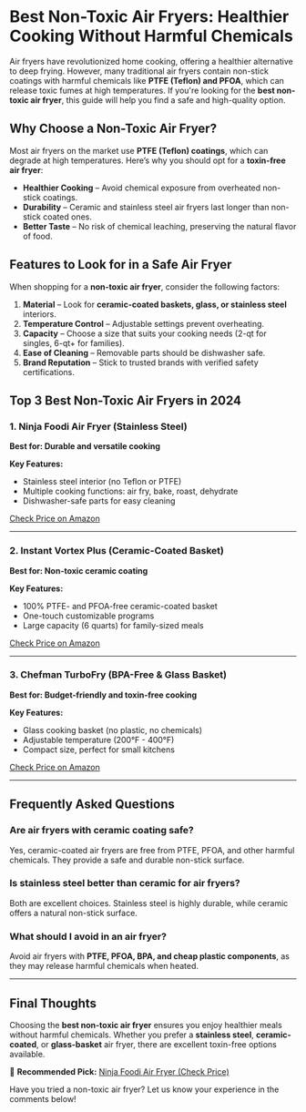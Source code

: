 # Best Non-Toxic Air Fryers: Healthier Cooking Without Harmful Chemicals

Air fryers have revolutionized home cooking, offering a healthier alternative to deep frying. However, many traditional air fryers contain non-stick coatings with harmful chemicals like **PTFE (Teflon) and PFOA**, which can release toxic fumes at high temperatures. If you're looking for the **best non-toxic air fryer**, this guide will help you find a safe and high-quality option.

## Why Choose a Non-Toxic Air Fryer?

Most air fryers on the market use **PTFE (Teflon) coatings**, which can degrade at high temperatures. Here’s why you should opt for a **toxin-free air fryer**:

- **Healthier Cooking** – Avoid chemical exposure from overheated non-stick coatings.
- **Durability** – Ceramic and stainless steel air fryers last longer than non-stick coated ones.
- **Better Taste** – No risk of chemical leaching, preserving the natural flavor of food.

## Features to Look for in a Safe Air Fryer

When shopping for a **non-toxic air fryer**, consider the following factors:

1. **Material** – Look for **ceramic-coated baskets, glass, or stainless steel** interiors.
2. **Temperature Control** – Adjustable settings prevent overheating.
3. **Capacity** – Choose a size that suits your cooking needs (2-qt for singles, 6-qt+ for families).
4. **Ease of Cleaning** – Removable parts should be dishwasher safe.
5. **Brand Reputation** – Stick to trusted brands with verified safety certifications.

## Top 3 Best Non-Toxic Air Fryers in 2024

### 1. **Ninja Foodi Air Fryer (Stainless Steel)**
**Best for: Durable and versatile cooking**

<p><strong>Key Features:</strong></p>
<ul>
  <li>Stainless steel interior (no Teflon or PTFE)</li>
  <li>Multiple cooking functions: air fry, bake, roast, dehydrate</li>
  <li>Dishwasher-safe parts for easy cleaning</li>
</ul>

[Check Price on Amazon](#)

---

### 2. **Instant Vortex Plus (Ceramic-Coated Basket)**
**Best for: Non-toxic ceramic coating**

<p><strong>Key Features:</strong></p>
<ul>
  <li>100% PTFE- and PFOA-free ceramic-coated basket</li>
  <li>One-touch customizable programs</li>
  <li>Large capacity (6 quarts) for family-sized meals</li>
</ul>

[Check Price on Amazon](#)

---

### 3. **Chefman TurboFry (BPA-Free & Glass Basket)**
**Best for: Budget-friendly and toxin-free cooking**

<p><strong>Key Features:</strong></p>
<ul>
  <li>Glass cooking basket (no plastic, no chemicals)</li>
  <li>Adjustable temperature (200°F - 400°F)</li>
  <li>Compact size, perfect for small kitchens</li>
</ul>

[Check Price on Amazon](#)

---

## Frequently Asked Questions

### **Are air fryers with ceramic coating safe?**
Yes, ceramic-coated air fryers are free from PTFE, PFOA, and other harmful chemicals. They provide a safe and durable non-stick surface.

### **Is stainless steel better than ceramic for air fryers?**
Both are excellent choices. Stainless steel is highly durable, while ceramic offers a natural non-stick surface.

### **What should I avoid in an air fryer?**
Avoid air fryers with **PTFE, PFOA, BPA, and cheap plastic components**, as they may release harmful chemicals when heated.

---

## Final Thoughts

Choosing the **best non-toxic air fryer** ensures you enjoy healthier meals without harmful chemicals. Whether you prefer a **stainless steel**, **ceramic-coated**, or **glass-basket** air fryer, there are excellent toxin-free options available.

🔹 **Recommended Pick:** [Ninja Foodi Air Fryer (Check Price)](#)

Have you tried a non-toxic air fryer? Let us know your experience in the comments below!

